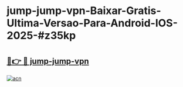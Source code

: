 # jump-jump-vpn-Baixar-Gratis-Ultima-Versao-Para-Android-IOS-2025-#z35kp

# <h2><a href="https://ainizakaria.my?title=jump-jump-vpn&ref=24M">🔗👉 🔴 jump-jump-vpn</a></h2>

[![acn](https://github.com/user-attachments/assets/0f9c940e-d8b0-45ae-aac7-cd30a18b3e1c)](https://ainizakaria.my?title=jump-jump-vpn&ref=24M)


